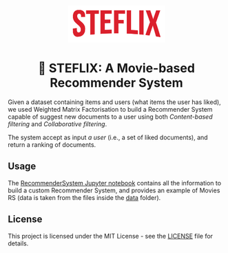 <div align="center">
  <img src="./assets/steflix.png" width="225px">
  <h1 align="center">🍿 STEFLIX: A Movie-based Recommender System</h2>
</div>

Given a dataset containing items and users (what items the user has liked), we used Weighted Matrix Factorisation to build a Recommender System capable of suggest new documents to a user using both *Content-based filtering* and *Collaborative filtering*.

The system accept as input *a user* (i.e., a set of liked documents), and return a ranking of documents.

## Usage

The [RecommenderSystem Jupyter notebook](./RecommenderSystem.ipynb) contains all the information to build a custom Recommender System, and provides an example of Movies RS (data is taken from the files inside the [data](./data/) folder).

## License

This project is licensed under the MIT License - see the [LICENSE](LICENSE) file for details.